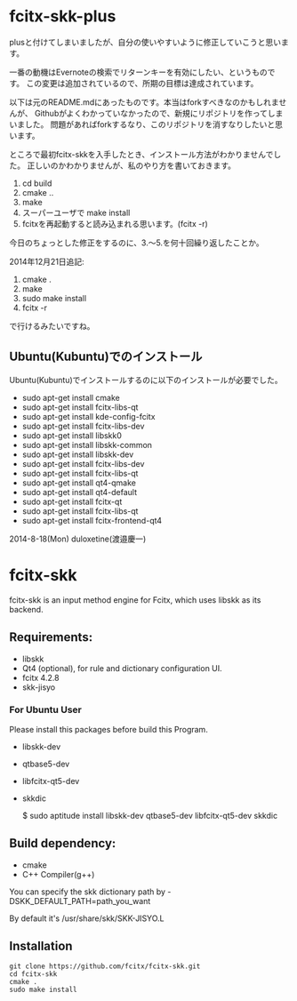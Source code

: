# fcitx-skk-plus

plusと付けてしまいましたが、自分の使いやすいように修正していこうと思います。

一番の動機はEvernoteの検索でリターンキーを有効にしたい、というものです。
この変更は追加されているので、所期の目標は達成されています。

以下は元のREADME.mdにあったものです。本当はforkすべきなのかもしれませんが、
Githubがよくわかっていなかったので、新規にリポジトリを作ってしまいました。
問題があればforkするなり、このリポジトリを消すなりしたいと思います。

ところで最初fcitx-skkを入手したとき、インストール方法がわかりませんでした。
正しいのかわかりませんが、私のやり方を書いておきます。

1. cd build
2. cmake ..
3. make
4. スーパーユーザで make install
5. fcitxを再起動すると読み込まれる思います。(fcitx -r)

今日のちょっとした修正をするのに、3.〜5.を何十回繰り返したことか。

2014年12月21日追記:

1. cmake .
2. make
3. sudo make install
4. fcitx -r

で行けるみたいですね。

## Ubuntu(Kubuntu)でのインストール

Ubuntu(Kubuntu)でインストールするのに以下のインストールが必要でした。

- sudo apt-get install cmake
- sudo apt-get install fcitx-libs-qt
- sudo apt-get install kde-config-fcitx
- sudo apt-get install fcitx-libs-dev
- sudo apt-get install libskk0
- sudo apt-get install libskk-common 
- sudo apt-get install libskk-dev
- sudo apt-get install fcitx-libs-dev
- sudo apt-get install fcitx-libs-qt
- sudo apt-get install qt4-qmake
- sudo apt-get install qt4-default
- sudo apt-get install fcitx-qt
- sudo apt-get install fcitx-libs-qt
- sudo apt-get install fcitx-frontend-qt4

2014-8-18(Mon)
duloxetine(渡邉慶一)

# fcitx-skk

fcitx-skk is an input method engine for Fcitx, which uses libskk as its backend.

## Requirements:

 - libskk
 - Qt4 (optional), for rule and dictionary configuration UI.
 - fcitx 4.2.8
 - skk-jisyo

### For Ubuntu User

Please install this packages before build this Program.

 - libskk-dev
 - qtbase5-dev
 - libfcitx-qt5-dev
 - skkdic

    $ sudo aptitude install libskk-dev qtbase5-dev libfcitx-qt5-dev skkdic


## Build dependency:

 - cmake
 - C++ Compiler(g++)

You can specify the skk dictionary path by -DSKK_DEFAULT_PATH=path_you_want

By default it's /usr/share/skk/SKK-JISYO.L

## Installation

    git clone https://github.com/fcitx/fcitx-skk.git
    cd fcitx-skk
    cmake .
    sudo make install
